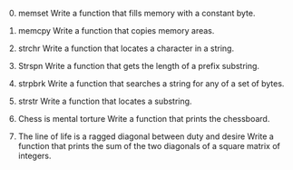 0. memset
Write a function that fills memory with a constant byte.

1. memcpy
Write a function that copies memory areas.

2. strchr
Write a function that locates a character in a string.

3. Strspn
Write a function that gets the length of a prefix substring.

4. strpbrk
Write a function that searches a string for any of a set of bytes.

5. strstr
Write a function that locates a substring.

6. Chess is mental torture
Write a function that prints the chessboard.

7. The line of life is a ragged diagonal between duty and desire
Write a function that prints the sum of the two diagonals of a square matrix of integers.






